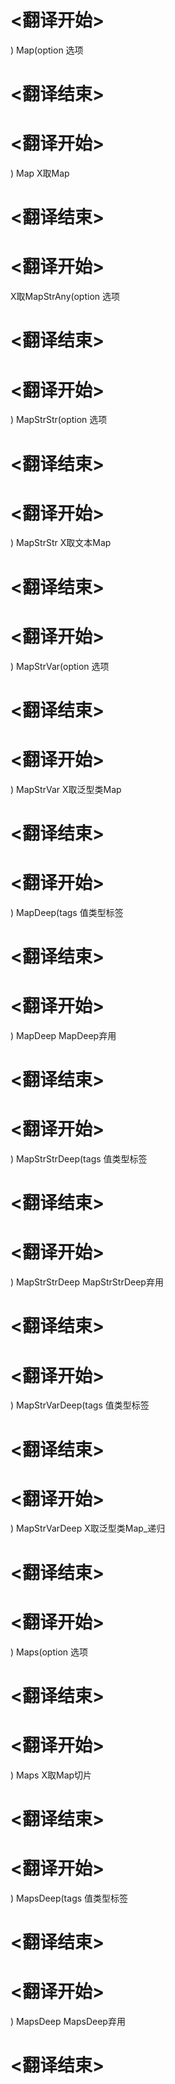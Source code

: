 
# <翻译开始>
) Map(option
选项
# <翻译结束>

# <翻译开始>
) Map
X取Map
# <翻译结束>

# <翻译开始>
X取MapStrAny(option
选项
# <翻译结束>

# <翻译开始>
) MapStrStr(option
选项
# <翻译结束>

# <翻译开始>
) MapStrStr
X取文本Map
# <翻译结束>

# <翻译开始>
) MapStrVar(option
选项
# <翻译结束>

# <翻译开始>
) MapStrVar
X取泛型类Map
# <翻译结束>

# <翻译开始>
) MapDeep(tags
值类型标签
# <翻译结束>

# <翻译开始>
) MapDeep
MapDeep弃用
# <翻译结束>

# <翻译开始>
) MapStrStrDeep(tags
值类型标签
# <翻译结束>

# <翻译开始>
) MapStrStrDeep
MapStrStrDeep弃用
# <翻译结束>

# <翻译开始>
) MapStrVarDeep(tags
值类型标签
# <翻译结束>

# <翻译开始>
) MapStrVarDeep
X取泛型类Map_递归
# <翻译结束>

# <翻译开始>
) Maps(option
选项
# <翻译结束>

# <翻译开始>
) Maps
X取Map切片
# <翻译结束>

# <翻译开始>
) MapsDeep(tags
值类型标签
# <翻译结束>

# <翻译开始>
) MapsDeep
MapsDeep弃用
# <翻译结束>
